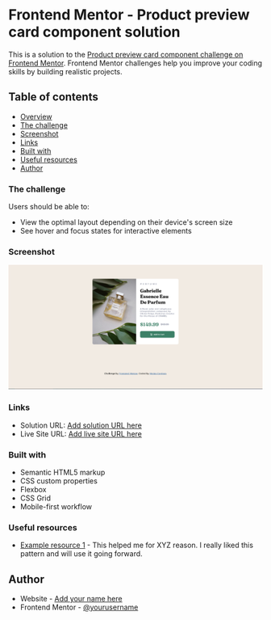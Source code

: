 # Frontend Mentor - Product preview card component solution

This is a solution to the [Product preview card component challenge on Frontend Mentor](https://www.frontendmentor.io/challenges/product-preview-card-component-GO7UmttRfa). Frontend Mentor challenges help you improve your coding skills by building realistic projects. 

## Table of contents

- [Overview](#overview)
- [The challenge](#the-challenge)
- [Screenshot](#screenshot)
- [Links](#links)
- [Built with](#built-with)
- [Useful resources](#useful-resources)
- [Author](#author)




### The challenge

Users should be able to:

- View the optimal layout depending on their device's screen size
- See hover and focus states for interactive elements

### Screenshot

![](solution.png)



### Links

- Solution URL: [Add solution URL here](https://github.com/MatiasC5/Product-preview-card)
- Live Site URL: [Add live site URL here](https://product-card-preview-solution.netlify.app/)


### Built with

- Semantic HTML5 markup
- CSS custom properties
- Flexbox
- CSS Grid
- Mobile-first workflow


### Useful resources

- [Example resource 1](https://developer.mozilla.org/en-US/docs/Web/CSS/letter-spacing) - This helped me for XYZ reason. I really liked this pattern and will use it going forward.

## Author

- Website - [Add your name here](https://github.com/MatiasC5)
- Frontend Mentor - [@yourusername](https://www.frontendmentor.io/profile/MatiasC5)


